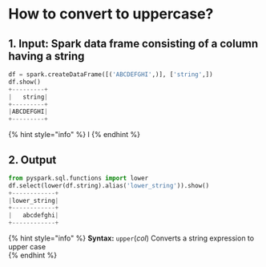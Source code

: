 # How to convert to uppercase?

## 1.  Input:  Spark data frame consisting of a column having a string

```python
df = spark.createDataFrame([('ABCDEFGHI',)], ['string',])
df.show()
+---------+
|   string|
+---------+
|ABCDEFGHI|
+---------+
```

{% hint style="info" %}
I
{% endhint %}

## 2.  Output

```python
from pyspark.sql.functions import lower
df.select(lower(df.string).alias('lower_string')).show()
+------------+
|lower_string|
+------------+
|   abcdefghi|
+------------+
```

{% hint style="info" %}
**Syntax:**   `upper`\(_col_\)                                                                                                                                 Converts a string expression to upper case                                                                                                       
{% endhint %}

## 

